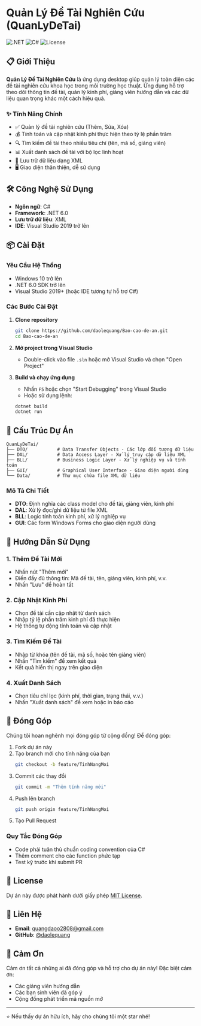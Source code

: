 # Quản Lý Đề Tài Nghiên Cứu (QuanLyDeTai)

![.NET](https://img.shields.io/badge/.NET-6.0-512BD4?logo=dotnet)
![C#](https://img.shields.io/badge/C%23-239120?logo=c-sharp&logoColor=white)
![License](https://img.shields.io/badge/license-MIT-blue.svg)

## 📋 Giới Thiệu

**Quản Lý Đề Tài Nghiên Cứu** là ứng dụng desktop giúp quản lý toàn diện các đề tài nghiên cứu khoa học trong môi trường học thuật. Ứng dụng hỗ trợ theo dõi thông tin đề tài, quản lý kinh phí, giảng viên hướng dẫn và các dữ liệu quan trọng khác một cách hiệu quả.

### ✨ Tính Năng Chính

- ✅ Quản lý đề tài nghiên cứu (Thêm, Sửa, Xóa)
- 💰 Tính toán và cập nhật kinh phí thực hiện theo tỷ lệ phần trăm
- 🔍 Tìm kiếm đề tài theo nhiều tiêu chí (tên, mã số, giảng viên)
- 📊 Xuất danh sách đề tài với bộ lọc linh hoạt
- 📁 Lưu trữ dữ liệu dạng XML
- 🖥️ Giao diện thân thiện, dễ sử dụng

## 🛠️ Công Nghệ Sử Dụng

- **Ngôn ngữ**: C#
- **Framework**: .NET 6.0
- **Lưu trữ dữ liệu**: XML
- **IDE**: Visual Studio 2019 trở lên

## 📦 Cài Đặt

### Yêu Cầu Hệ Thống

- Windows 10 trở lên
- .NET 6.0 SDK trở lên
- Visual Studio 2019+ (hoặc IDE tương tự hỗ trợ C#)

### Các Bước Cài Đặt

1. **Clone repository**
   ```bash
   git clone https://github.com/daolequang/Bao-cao-de-an.git
   cd Bao-cao-de-an
   ```

2. **Mở project trong Visual Studio**
   - Double-click vào file `.sln` hoặc mở Visual Studio và chọn "Open Project"

3. **Build và chạy ứng dụng**
   - Nhấn `F5` hoặc chọn "Start Debugging" trong Visual Studio
   - Hoặc sử dụng lệnh:
   ```bash
   dotnet build
   dotnet run
   ```

## 📁 Cấu Trúc Dự Án

```
QuanLyDeTai/
├── DTO/           # Data Transfer Objects - Các lớp đối tượng dữ liệu
├── DAL/           # Data Access Layer - Xử lý truy cập dữ liệu XML
├── BLL/           # Business Logic Layer - Xử lý nghiệp vụ và tính toán
├── GUI/           # Graphical User Interface - Giao diện người dùng
└── Data/          # Thư mục chứa file XML dữ liệu
```

### Mô Tả Chi Tiết

- **DTO**: Định nghĩa các class model cho đề tài, giảng viên, kinh phí
- **DAL**: Xử lý đọc/ghi dữ liệu từ file XML
- **BLL**: Logic tính toán kinh phí, xử lý nghiệp vụ
- **GUI**: Các form Windows Forms cho giao diện người dùng

## 📖 Hướng Dẫn Sử Dụng

### 1. Thêm Đề Tài Mới
- Nhấn nút "Thêm mới"
- Điền đầy đủ thông tin: Mã đề tài, tên, giảng viên, kinh phí, v.v.
- Nhấn "Lưu" để hoàn tất

### 2. Cập Nhật Kinh Phí
- Chọn đề tài cần cập nhật từ danh sách
- Nhập tỷ lệ phần trăm kinh phí đã thực hiện
- Hệ thống tự động tính toán và cập nhật

### 3. Tìm Kiếm Đề Tài
- Nhập từ khóa (tên đề tài, mã số, hoặc tên giảng viên)
- Nhấn "Tìm kiếm" để xem kết quả
- Kết quả hiển thị ngay trên giao diện

### 4. Xuất Danh Sách
- Chọn tiêu chí lọc (kinh phí, thời gian, trạng thái, v.v.)
- Nhấn "Xuất danh sách" để xem hoặc in báo cáo

## 🤝 Đóng Góp

Chúng tôi hoan nghênh mọi đóng góp từ cộng đồng! Để đóng góp:

1. Fork dự án này
2. Tạo branch mới cho tính năng của bạn
   ```bash
   git checkout -b feature/TinhNangMoi
   ```
3. Commit các thay đổi
   ```bash
   git commit -m "Thêm tính năng mới"
   ```
4. Push lên branch
   ```bash
   git push origin feature/TinhNangMoi
   ```
5. Tạo Pull Request

### Quy Tắc Đóng Góp
- Code phải tuân thủ chuẩn coding convention của C#
- Thêm comment cho các function phức tạp
- Test kỹ trước khi submit PR

## 📝 License

Dự án này được phát hành dưới giấy phép [MIT License](LICENSE).

## 📧 Liên Hệ

- **Email**: quangdaoo2808@gmail.com
- **GitHub**: [@daolequang](https://github.com/daolequang)

## 🙏 Cảm Ơn

Cảm ơn tất cả những ai đã đóng góp và hỗ trợ cho dự án này! Đặc biệt cảm ơn:
- Các giảng viên hướng dẫn
- Các bạn sinh viên đã góp ý
- Cộng đồng phát triển mã nguồn mở

---

⭐ Nếu thấy dự án hữu ích, hãy cho chúng tôi một star nhé!
